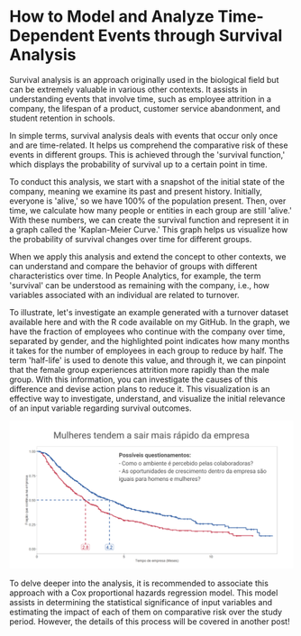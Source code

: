 # How to Model and Analyze Time-Dependent Events through Survival Analysis

Survival analysis is an approach originally used in the biological field but can be extremely valuable in various other contexts. It assists in understanding events that involve time, such as employee attrition in a company, the lifespan of a product, customer service abandonment, and student retention in schools.

In simple terms, survival analysis deals with events that occur only once and are time-related. It helps us comprehend the comparative risk of these events in different groups. This is achieved through the 'survival function,' which displays the probability of survival up to a certain point in time.

To conduct this analysis, we start with a snapshot of the initial state of the company, meaning we examine its past and present history. Initially, everyone is 'alive,' so we have 100% of the population present. Then, over time, we calculate how many people or entities in each group are still 'alive.' With these numbers, we can create the survival function and represent it in a graph called the 'Kaplan-Meier Curve.' This graph helps us visualize how the probability of survival changes over time for different groups.

When we apply this analysis and extend the concept to other contexts, we can understand and compare the behavior of groups with different characteristics over time. In People Analytics, for example, the term 'survival' can be understood as remaining with the company, i.e., how variables associated with an individual are related to turnover.

To illustrate, let's investigate an example generated with a turnover dataset available here and with the R code available on my GitHub. In the graph, we have the fraction of employees who continue with the company over time, separated by gender, and the highlighted point indicates how many months it takes for the number of employees in each group to reduce by half. The term 'half-life' is used to denote this value, and through it, we can pinpoint that the female group experiences attrition more rapidly than the male group. With this information, you can investigate the causes of this difference and devise action plans to reduce it. This visualization is an effective way to investigate, understand, and visualize the initial relevance of an input variable regarding survival outcomes.

![Survival Analysis Graph](surv_analysis.png)

To delve deeper into the analysis, it is recommended to associate this approach with a Cox proportional hazards regression model. This model assists in determining the statistical significance of input variables and estimating the impact of each of them on comparative risk over the study period. However, the details of this process will be covered in another post!
